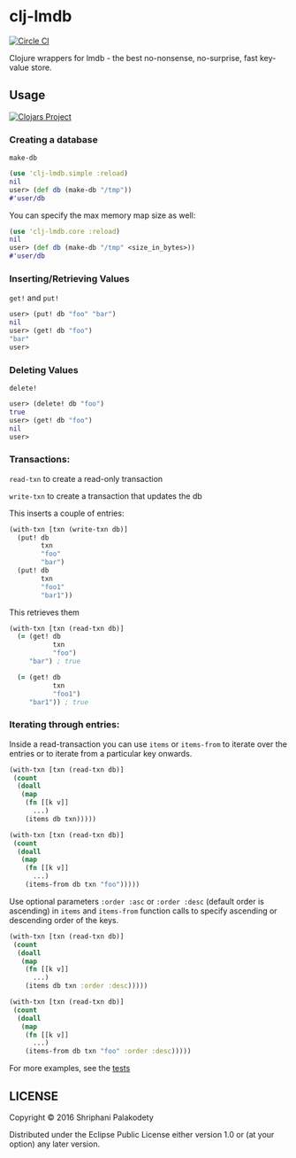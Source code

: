 # clj-lmdb

[![Circle CI](https://circleci.com/gh/shriphani/clj-lmdb.svg?style=shield&circle-token=3ac09ef4532f9b7665baad776d399bcc58873338)](https://circleci.com/gh/shriphani/clj-lmdb)

Clojure wrappers for lmdb - the best no-nonsense, no-surprise, fast key-value store.

## Usage


[![Clojars Project](https://img.shields.io/clojars/v/clj-lmdb.svg)](https://clojars.org/clj-lmdb)

### Creating a database

`make-db`

```clojure
(use 'clj-lmdb.simple :reload)
nil
user> (def db (make-db "/tmp"))
#'user/db
```

You can specify the max memory map size as well:

```clojure
(use 'clj-lmdb.core :reload)
nil
user> (def db (make-db "/tmp" <size_in_bytes>))
#'user/db
```


### Inserting/Retrieving Values

`get!` and `put!`

```clojure
user> (put! db "foo" "bar")
nil
user> (get! db "foo")
"bar"
user> 
```

### Deleting Values

`delete!`

```clojure
user> (delete! db "foo")
true
user> (get! db "foo")
nil
user>
```

### Transactions:

`read-txn` to create a read-only transaction

`write-txn` to create a transaction that updates the db

This inserts a couple of entries:

```clojure
(with-txn [txn (write-txn db)]
  (put! db
        txn
        "foo"
        "bar")
  (put! db
        txn
        "foo1"
        "bar1"))
```

This retrieves them

```clojure
(with-txn [txn (read-txn db)]
  (= (get! db
           txn
           "foo")
     "bar") ; true

  (= (get! db
           txn
           "foo1")
     "bar1")) ; true
```

### Iterating through entries:

Inside a read-transaction you can use `items` or `items-from`
to iterate over the entries or to iterate from a particular key onwards.

```clojure
(with-txn [txn (read-txn db)]
 (count
  (doall
   (map
    (fn [[k v]]
      ...)
    (items db txn)))))
```

```clojure
(with-txn [txn (read-txn db)]
 (count
  (doall
   (map
    (fn [[k v]]
      ...)
    (items-from db txn "foo")))))
```

Use optional parameters `:order :asc` or `:order :desc` (default order is 
ascending) in `items` and `items-from` function calls to specify ascending or 
descending order of the keys.

```clojure
(with-txn [txn (read-txn db)]
 (count
  (doall
   (map
    (fn [[k v]]
      ...)
    (items db txn :order :desc)))))
```

```clojure
(with-txn [txn (read-txn db)]
 (count
  (doall
   (map
    (fn [[k v]]
      ...)
    (items-from db txn "foo" :order :desc)))))
```

For more examples, see the [tests](test/clj_lmdb/simple_test.clj)

## LICENSE

Copyright © 2016 Shriphani Palakodety

Distributed under the Eclipse Public License either version 1.0 or (at your option) any later version.
